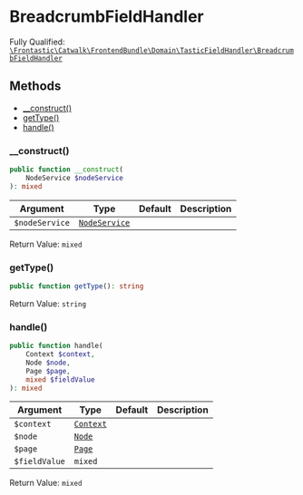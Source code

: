 #  BreadcrumbFieldHandler

Fully Qualified: [`\Frontastic\Catwalk\FrontendBundle\Domain\TasticFieldHandler\BreadcrumbFieldHandler`](../../../../../src/php/FrontendBundle/Domain/TasticFieldHandler/BreadcrumbFieldHandler.php)

## Methods

* [__construct()](#__construct)
* [getType()](#gettype)
* [handle()](#handle)

### __construct()

```php
public function __construct(
    NodeService $nodeService
): mixed
```

Argument|Type|Default|Description
--------|----|-------|-----------
`$nodeService`|[`NodeService`](../NodeService.md)||

Return Value: `mixed`

### getType()

```php
public function getType(): string
```

Return Value: `string`

### handle()

```php
public function handle(
    Context $context,
    Node $node,
    Page $page,
    mixed $fieldValue
): mixed
```

Argument|Type|Default|Description
--------|----|-------|-----------
`$context`|[`Context`](../../../ApiCoreBundle/Domain/Context.md)||
`$node`|[`Node`](../Node.md)||
`$page`|[`Page`](../Page.md)||
`$fieldValue`|`mixed`||

Return Value: `mixed`

